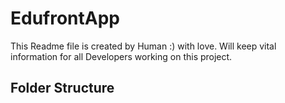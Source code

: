 # EdufrontApp

This Readme file is created by Human :) with love. Will keep vital information for all Developers working on this project.

## Folder Structure

